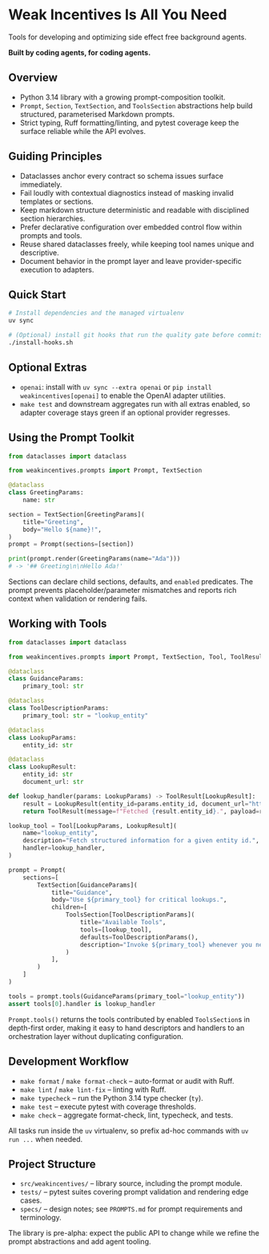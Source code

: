 # Weak Incentives Is All You Need

Tools for developing and optimizing side effect free background agents.

**Built by coding agents, for coding agents.**

## Overview
- Python 3.14 library with a growing prompt-composition toolkit.
- `Prompt`, `Section`, `TextSection`, and `ToolsSection` abstractions help build structured, parameterised Markdown prompts.
- Strict typing, Ruff formatting/linting, and pytest coverage keep the surface reliable while the API evolves.

## Guiding Principles
- Dataclasses anchor every contract so schema issues surface immediately.
- Fail loudly with contextual diagnostics instead of masking invalid templates or sections.
- Keep markdown structure deterministic and readable with disciplined section hierarchies.
- Prefer declarative configuration over embedded control flow within prompts and tools.
- Reuse shared dataclasses freely, while keeping tool names unique and descriptive.
- Document behavior in the prompt layer and leave provider-specific execution to adapters.

## Quick Start
```bash
# Install dependencies and the managed virtualenv
uv sync

# (Optional) install git hooks that run the quality gate before commits
./install-hooks.sh
```

## Optional Extras
- `openai`: install with `uv sync --extra openai` or `pip install weakincentives[openai]` to enable the OpenAI adapter utilities.
- `make test` and downstream aggregates run with all extras enabled, so adapter coverage stays green if an optional provider regresses.

## Using the Prompt Toolkit
```python
from dataclasses import dataclass

from weakincentives.prompts import Prompt, TextSection

@dataclass
class GreetingParams:
    name: str

section = TextSection[GreetingParams](
    title="Greeting",
    body="Hello ${name}!",
)
prompt = Prompt(sections=[section])

print(prompt.render(GreetingParams(name="Ada")))
# -> '## Greeting\n\nHello Ada!'
```

Sections can declare child sections, defaults, and `enabled` predicates. The prompt prevents placeholder/parameter mismatches and reports rich context when validation or rendering fails.

## Working with Tools
```python
from dataclasses import dataclass

from weakincentives.prompts import Prompt, TextSection, Tool, ToolResult, ToolsSection

@dataclass
class GuidanceParams:
    primary_tool: str

@dataclass
class ToolDescriptionParams:
    primary_tool: str = "lookup_entity"

@dataclass
class LookupParams:
    entity_id: str

@dataclass
class LookupResult:
    entity_id: str
    document_url: str

def lookup_handler(params: LookupParams) -> ToolResult[LookupResult]:
    result = LookupResult(entity_id=params.entity_id, document_url="https://example.com")
    return ToolResult(message=f"Fetched {result.entity_id}.", payload=result)

lookup_tool = Tool[LookupParams, LookupResult](
    name="lookup_entity",
    description="Fetch structured information for a given entity id.",
    handler=lookup_handler,
)

prompt = Prompt(
    sections=[
        TextSection[GuidanceParams](
            title="Guidance",
            body="Use ${primary_tool} for critical lookups.",
            children=[
                ToolsSection[ToolDescriptionParams](
                    title="Available Tools",
                    tools=[lookup_tool],
                    defaults=ToolDescriptionParams(),
                    description="Invoke ${primary_tool} whenever you need fresh context.",
                )
            ],
        )
    ]
)

tools = prompt.tools(GuidanceParams(primary_tool="lookup_entity"))
assert tools[0].handler is lookup_handler
```

`Prompt.tools()` returns the tools contributed by enabled `ToolsSection`s in depth-first order, making it easy to hand descriptors and handlers to an orchestration layer without duplicating configuration.

## Development Workflow
- `make format` / `make format-check` – auto-format or audit with Ruff.
- `make lint` / `make lint-fix` – linting with Ruff.
- `make typecheck` – run the Python 3.14 type checker (`ty`).
- `make test` – execute pytest with coverage thresholds.
- `make check` – aggregate format-check, lint, typecheck, and tests.

All tasks run inside the `uv` virtualenv, so prefix ad-hoc commands with `uv run ...` when needed.

## Project Structure
- `src/weakincentives/` – library source, including the prompt module.
- `tests/` – pytest suites covering prompt validation and rendering edge cases.
- `specs/` – design notes; see `PROMPTS.md` for prompt requirements and terminology.

The library is pre-alpha: expect the public API to change while we refine the prompt abstractions and add agent tooling.
